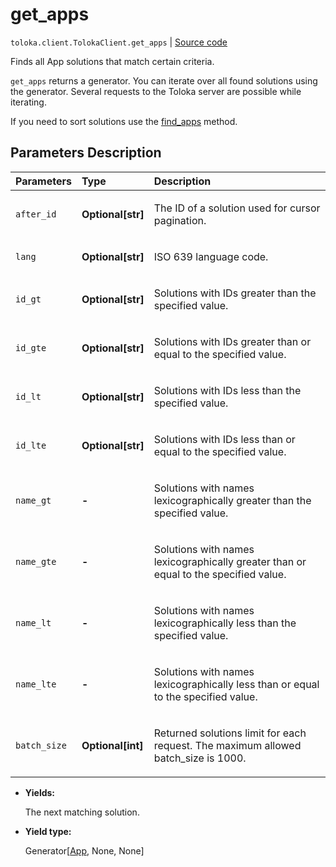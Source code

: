 # get_apps
`toloka.client.TolokaClient.get_apps` | [Source code](https://github.com/Toloka/toloka-kit/blob/v1.1.1/src/client/__init__.py#L3669)

Finds all App solutions that match certain criteria.


`get_apps` returns a generator. You can iterate over all found solutions using the generator. Several requests to the Toloka server are possible while iterating.

If you need to sort solutions use the [find_apps](toloka.client.TolokaClient.find_apps.md) method.

## Parameters Description

| Parameters | Type | Description |
| :----------| :----| :-----------|
`after_id`|**Optional\[str\]**|<p>The ID of a solution used for cursor pagination.</p>
`lang`|**Optional\[str\]**|<p>ISO 639 language code.</p>
`id_gt`|**Optional\[str\]**|<p>Solutions with IDs greater than the specified value.</p>
`id_gte`|**Optional\[str\]**|<p>Solutions with IDs greater than or equal to the specified value.</p>
`id_lt`|**Optional\[str\]**|<p>Solutions with IDs less than the specified value.</p>
`id_lte`|**Optional\[str\]**|<p>Solutions with IDs less than or equal to the specified value.</p>
`name_gt`|**-**|<p>Solutions with names lexicographically greater than the specified value.</p>
`name_gte`|**-**|<p>Solutions with names lexicographically greater than or equal to the specified value.</p>
`name_lt`|**-**|<p>Solutions with names lexicographically less than the specified value.</p>
`name_lte`|**-**|<p>Solutions with names lexicographically less than or equal to the specified value.</p>
`batch_size`|**Optional\[int\]**|<p>Returned solutions limit for each request. The maximum allowed batch_size is 1000.</p>

* **Yields:**

  The next matching solution.

* **Yield type:**

  Generator\[[App](toloka.client.app.App.md), None, None\]
